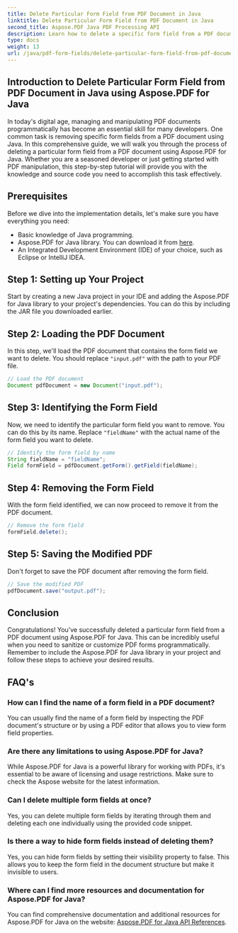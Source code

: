```yaml
---
title: Delete Particular Form Field from PDF Document in Java
linktitle: Delete Particular Form Field from PDF Document in Java
second_title: Aspose.PDF Java PDF Processing API
description: Learn how to delete a specific form field from a PDF document in Java effortlessly with Aspose.PDF for Java. Step-by-step guide and source code provided.
type: docs
weight: 13
url: /java/pdf-form-fields/delete-particular-form-field-from-pdf-document-in-java/
---
```


## Introduction to Delete Particular Form Field from PDF Document in Java using Aspose.PDF for Java

In today's digital age, managing and manipulating PDF documents programmatically has become an essential skill for many developers. One common task is removing specific form fields from a PDF document using Java. In this comprehensive guide, we will walk you through the process of deleting a particular form field from a PDF document using Aspose.PDF for Java. Whether you are a seasoned developer or just getting started with PDF manipulation, this step-by-step tutorial will provide you with the knowledge and source code you need to accomplish this task effectively.

## Prerequisites

Before we dive into the implementation details, let's make sure you have everything you need:

- Basic knowledge of Java programming.
- Aspose.PDF for Java library. You can download it from [here](https://releases.aspose.com/pdf/java/).
- An Integrated Development Environment (IDE) of your choice, such as Eclipse or IntelliJ IDEA.

## Step 1: Setting up Your Project

Start by creating a new Java project in your IDE and adding the Aspose.PDF for Java library to your project's dependencies. You can do this by including the JAR file you downloaded earlier.

## Step 2: Loading the PDF Document

In this step, we'll load the PDF document that contains the form field we want to delete. You should replace `"input.pdf"` with the path to your PDF file.

```java
// Load the PDF document
Document pdfDocument = new Document("input.pdf");
```

## Step 3: Identifying the Form Field

Now, we need to identify the particular form field you want to remove. You can do this by its name. Replace `"fieldName"` with the actual name of the form field you want to delete.

```java
// Identify the form field by name
String fieldName = "fieldName";
Field formField = pdfDocument.getForm().getField(fieldName);
```

## Step 4: Removing the Form Field

With the form field identified, we can now proceed to remove it from the PDF document.

```java
// Remove the form field
formField.delete();
```

## Step 5: Saving the Modified PDF

Don't forget to save the PDF document after removing the form field.

```java
// Save the modified PDF
pdfDocument.save("output.pdf");
```

## Conclusion

Congratulations! You've successfully deleted a particular form field from a PDF document using Aspose.PDF for Java. This can be incredibly useful when you need to sanitize or customize PDF forms programmatically. Remember to include the Aspose.PDF for Java library in your project and follow these steps to achieve your desired results.

## FAQ's

### How can I find the name of a form field in a PDF document?

You can usually find the name of a form field by inspecting the PDF document's structure or by using a PDF editor that allows you to view form field properties.

### Are there any limitations to using Aspose.PDF for Java?

While Aspose.PDF for Java is a powerful library for working with PDFs, it's essential to be aware of licensing and usage restrictions. Make sure to check the Aspose website for the latest information.

### Can I delete multiple form fields at once?

Yes, you can delete multiple form fields by iterating through them and deleting each one individually using the provided code snippet.

### Is there a way to hide form fields instead of deleting them?

Yes, you can hide form fields by setting their visibility property to false. This allows you to keep the form field in the document structure but make it invisible to users.

### Where can I find more resources and documentation for Aspose.PDF for Java?

You can find comprehensive documentation and additional resources for Aspose.PDF for Java on the website: [Aspose.PDF for Java API References](https://reference.aspose.com/pdf/java/).

